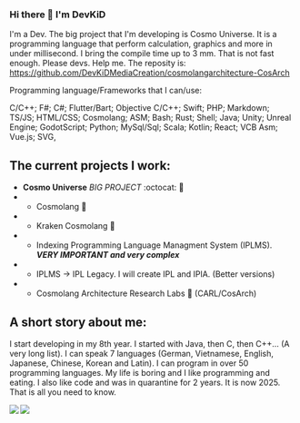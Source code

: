 ### Hi there 👋 I'm DevKiD

I'm a Dev. The big project that I'm developing is Cosmo Universe. It is a programming language that perform calculation, graphics and more in under millisecond. I bring the compile time up to 3 mm. That is not fast enough. Please devs. Help me. The reposity is: https://github.com/DevKiDMediaCreation/cosmolangarchitecture-CosArch

Programming language/Frameworks that I can/use:

C/C++; F#; C#; Flutter/Bart; Objective C/C++; Swift; PHP; Markdown; TS/JS; HTML/CSS; Cosmolang; ASM; Bash; Rust; Shell; Java; Unity; Unreal Engine; GodotScript; Python; MySql/Sql; Scala; Kotlin; React; VCB Asm; Vue.js; SVG, 

## The current projects I work:
- **Cosmo Universe** *BIG PROJECT* :octocat: 🥇
- * Cosmolang 🦄
- * Kraken Cosmolang 🐙
- * Indexing Programming Language Managment System (IPLMS). ***VERY IMPORTANT and very complex***
- * IPLMS -> IPL Legacy. I will create IPL and IPlA. (Better versions) 
- * Cosmolang Architecture Research Labs 🥼 (CARL/CosArch)

## A short story about me:
I start developing in my 8th year. I started with Java, then C, then C++... (A very long list).
I can speak 7 languages (German, Vietnamese, English, Japanese, Chinese, Korean and Latin). I can program in over 50 programming languages. My life is boring and I like programming and eating. I also like code and was in quarantine for 2 years. It is now 2025. That is all you need to know.

<a href="">
  <img align="left" src="https://github-readme-stats.vercel.app/api?username=devkidcosmo&show=reviews,discussions_started,discussions_answered,prs_merged,prs_merged_percentage&count_private=true&show_icons=true&theme=dark" />
</a>
<a href="">
  <img align="left" src="https://github-readme-stats.vercel.app/api/top-langs/?username=devkidcosmo&theme=dark&show_icons=true" />
</a>
